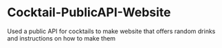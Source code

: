 # Cocktail-PublicAPI-Website
Used a public API for cocktails to make website that offers random drinks and instructions on how to make them
